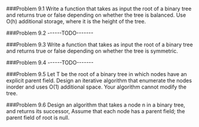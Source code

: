 ###Problem 9.1
Write a function that takes as input the root of a binary tree and returns true or false depending on whether the tree is balanced. Use O(h) additional storage, where it is the height of the tree.

###Problem 9.2 ------TODO-------

###Problem 9.3
Write a function that takes as input the root of a binary tree and returns true or false depending on whether the tree is symmetric.

###Problem 9.4 ------TODO-------

###Problem 9.5
Let T be the root of a binary tree in which nodes have an explicit parent field. Design an iterative algorithm that enumerate the nodes inorder and uses O(1) additional space. Your algorithm cannot modify the tree.

###Problem 9.6
Design an algorithm that takes a node n in a binary tree, and returns its successor, Assume that each node has a parent field; the parent field of root is null.